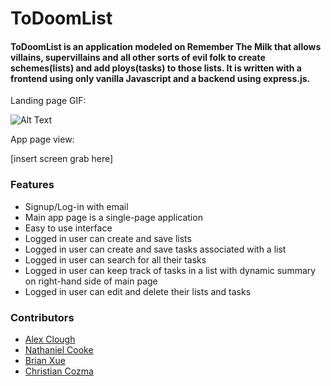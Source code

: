 # ToDoomList

#### ToDoomList is an application modeled on Remember The Milk that allows villains, supervillains and all other sorts of evil folk to create schemes(lists) and add ploys(tasks) to those lists.  It is written with a frontend using only vanilla Javascript and a backend using express.js. #### 


Landing page GIF:

![Alt Text](https://media.giphy.com/media/vFKqnCdLPNOKc/giphy.gif)

App page view: 

[insert screen grab here]

### Features ###

* Signup/Log-in with email
* Main app page is a single-page application
* Easy to use interface
* Logged in user can create and save lists
* Logged in user can create and save tasks associated with a list
* Logged in user can search for all their tasks
* Logged in user can keep track of tasks in a list with dynamic summary on right-hand side of main page
* Logged in user can edit and delete their lists and tasks

### Contributors ###

* [Alex Clough](https://github.com/CodingInRhythm)
* [Nathaniel Cooke](https://github.com/nathanieldcooke)
* [Brian Xue](https://github.com/bxue2)
* [Christian Cozma](https://github.com/Christian-Cozma)

